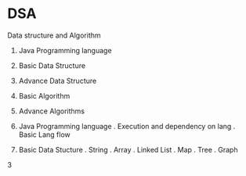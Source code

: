 # DSA
Data structure and Algorithm

1. Java Programming language
2. Basic Data Structure
3. Advance Data Structure
4. Basic Algorithm
5. Advance Algorithms


1. Java Programming language
    . Execution and dependency on lang
    . Basic Lang flow 

2. Basic Data Stucture
    . String
    . Array
    . Linked List
    . Map
    . Tree
    . Graph
    
3

